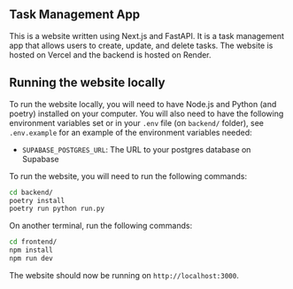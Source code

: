 ## Task Management App

This is a website written using Next.js and FastAPI. It is a task management app that allows users to create, update, and delete tasks. The website is hosted on Vercel and the backend is hosted on Render.

## Running the website locally

To run the website locally, you will need to have Node.js and Python (and poetry) installed on your computer. You will also need to have the following environment variables set or in your `.env` file (on `backend/` folder), see `.env.example` for an example of the environment variables needed:

- `SUPABASE_POSTGRES_URL`: The URL to your postgres database on Supabase

To run the website, you will need to run the following commands:

```bash
cd backend/
poetry install
poetry run python run.py
```


On another terminal, run the following commands:
```bash
cd frontend/
npm install
npm run dev
```

The website should now be running on `http://localhost:3000`.
